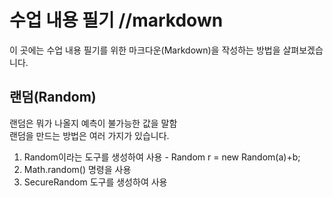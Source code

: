 # 수업 내용 필기 //markdown

이 곳에는 수업 내용 필기를 위한 마크다운(Markdown)을 작성하는 방법을 살펴보겠습니다.

## 랜덤(Random)

랜덤은 뭐가 나올지 예측이 불가능한 값을 말함  
랜덤을 만드는 방법은 여러 가지가 있습니다.  
1. Random이라는 도구를 생성하여 사용 - Random r = new Random(a)+b;
2. Math.random() 명령을 사용
3. SecureRandom 도구를 생성하여 사용
